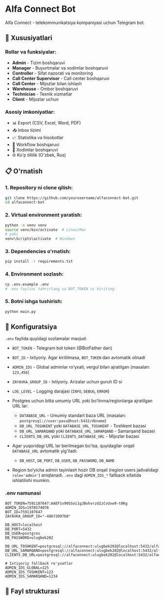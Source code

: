 # Alfa Connect Bot

Alfa Connect - telekommunikatsiya kompaniyasi uchun Telegram bot.

## 🚀 Xususiyatlari

### Rollar va funksiyalar:
- **Admin** - Tizim boshqaruvi
- **Manager** - Buyurtmalar va xodimlar boshqaruvi  
- **Controller** - Sifat nazorati va monitoring
- **Call Center Supervisor** - Call center boshqaruvi
- **Call Center** - Mijozlar bilan ishlash
- **Warehouse** - Ombor boshqaruvi
- **Technician** - Texnik xizmatlar
- **Client** - Mijozlar uchun

### Asosiy imkoniyatlar:
- 📊 Export (CSV, Excel, Word, PDF)
- 📥 Inbox tizimi
- 📈 Statistika va hisobotlar
- 🔄 Workflow boshqaruvi
- 👥 Xodimlar boshqaruvi
- 🌐 Ko'p tillilik (O'zbek, Rus)

## 📋 O'rnatish

### 1. Repository ni clone qilish:
```bash
git clone https://github.com/yourusername/alfaconnect-bot.git
cd alfaconnect-bot
```

### 2. Virtual environment yaratish:
```bash
python -m venv venv
source venv/bin/activate  # Linux/Mac
# yoki
venv\Scripts\activate  # Windows
```

### 3. Dependencies o'rnatish:
```bash
pip install -r requirements.txt
```

### 4. Environment sozlash:
```bash
cp .env.example .env
# .env faylini tahrirlang va BOT_TOKEN ni kiriting
```

### 5. Botni ishga tushirish:
```bash
python main.py
```

## 🔧 Konfiguratsiya

`.env` faylida quyidagi sozlamalar mavjud:
- `BOT_TOKEN` - Telegram bot token (@BotFather dan)
- `BOT_ID` - Ixtiyoriy. Agar kiritilmasa, `BOT_TOKEN` dan avtomatik olinadi
- `ADMIN_IDS` - Global adminlar roʻyxati, vergul bilan ajratilgan (masalan: `123,456`)
- `ZAYAVKA_GROUP_ID` - Ixtiyoriy. Arizalar uchun guruh ID si
- `LOG_LEVEL` - Logging darajasi (`INFO`, `DEBUG`, `ERROR`)

- Postgres uchun bitta umumiy URL yoki bo'linma/regionlarga ajratilgan URL lar:
  - `DATABASE_URL` - Umumiy standart baza URL (masalan: `postgresql://user:pass@host:5432/dbname`)
  - `DB_URL_TOSHKENT` yoki `DATABASE_URL_TOSHKENT` - Toshkent bazasi
  - `DB_URL_SAMARQAND` yoki `DATABASE_URL_SAMARQAND` - Samarqand bazasi
  - `CLIENTS_DB_URL` yoki `CLIENTS_DATABASE_URL` - Mijozlar bazasi

- Agar yuqoridagi URL lar berilmagan bo'lsa, quyidagilar orqali `DATABASE_URL` avtomatik yig'iladi:
  - `DB_HOST`, `DB_PORT`, `DB_USER`, `DB_PASSWORD`, `DB_NAME`

- Region bo‘yicha admin tayinlash hozir DB orqali (region users jadvalidagi `role='admin'`) aniqlanadi.
  `.env` dagi `ADMIN_IDS_*` fallback sifatida ishlatilishi mumkin.

### .env namunasi

```
BOT_TOKEN=7591107647:AAEF1v90SSoi1gJBxhvrzGIzCvUvw9-t0Kg
ADMIN_IDS=1978574076
BOT_ID=7591107647
ZAYAVKA_GROUP_ID="-4867209768"

DB_HOST=localhost
DB_PORT=5432
DB_USER=postgres
DB_PASSWORD=ulugbek202

DB_URL_TOSHKENT=postgresql://alfaconnect:ulugbek202@localhost:5432/alfaconnect_toshkent
DB_URL_SAMARQAND=postgresql://alfaconnect:ulugbek202@localhost:5432/alfaconnect_samarqand
CLIENTS_DB_URL=postgresql://alfaconnect:ulugbek202@localhost:5432/alfaconnect_clients

# Ixtiyoriy fallback ro'yxatlar
ADMIN_IDS_GLOBAL=125
ADMIN_IDS_TOSHKENT=123
ADMIN_IDS_SAMARQAND=1234
```

## 📁 Fayl strukturasi

```